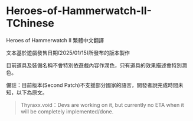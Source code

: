 # Heroes-of-Hammerwatch-II-TChinese
Heroes of Hammerwatch II 繁體中文翻譯

文本基於遊戲發售日期(2025/01/15)所發布的版本製作

目前道具及裝備名稱不會特別依遊戲內容作潤色，只有道具的效果描述會特別潤色。

備註：目前版本(Second Patch)不支援部分國家的語言，開發者說完成時間未知，以下為原文。

>Thyraxx.void：Devs are working on it, but currently no ETA when it will be completely implemented/done. 
